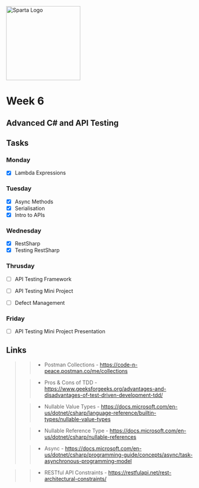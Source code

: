 <img src="https://boolerang.co.uk/wp-content/uploads/job-manager-uploads/company_logo/2018/04/SG-Logo-Black.png" alt="Sparta Logo" width="200"/>

# Week 6

## Advanced C# and API Testing

## Tasks

### Monday

- [x] Lambda Expressions 

### Tuesday

- [x] Async Methods
- [x] Serialisation
- [x] Intro to APIs

### Wednesday

- [x] RestSharp
- [x] Testing RestSharp

### Thrusday

- [ ] API Testing Framework
- [ ] API Testing Mini Project
- [ ] Defect Management


### Friday

- [ ] API Testing Mini Project Presentation

## Links

> 
>> - Postman Collections - https://code-n-peace.postman.co/me/collections
>
>> - Pros & Cons of TDD - https://www.geeksforgeeks.org/advantages-and-disadvantages-of-test-driven-development-tdd/
>
>> - Nullable Value Types - https://docs.microsoft.com/en-us/dotnet/csharp/language-reference/builtin-types/nullable-value-types
>
>> - Nullable Reference Type - https://docs.microsoft.com/en-us/dotnet/csharp/nullable-references
>
>> - Async - https://docs.microsoft.com/en-us/dotnet/csharp/programming-guide/concepts/async/task-asynchronous-programming-model

>> - RESTful API Constraints - https://restfulapi.net/rest-architectural-constraints/




